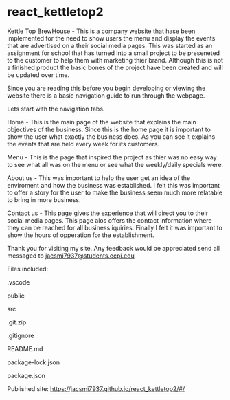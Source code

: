 # react_kettletop2

Kettle Top BrewHouse - This is a company website that hase been implemented for the need to show users the menu and display the events that are advertised on a their social media pages.  This was started as an assignment for school that has turned into a small project to be preseneted to the customer to help them with marketing thier brand.  Although this is not a finished product the basic bones of the project have been created and will be updated over time.

Since you are reading this before you begin developing or viewing the website there is a basic navigation guide to run through the webpage.

Lets start with the navigation tabs.

Home -  This is the main page of the website that explains the main objectives of the business.  Since this is the home page it is important to show the user what exactly the business does.  As you can see it explains the events that are held every week for its customers.

Menu -  This is the page that inspired the project as thier was no easy way to see what all was on the menu or see what the weekly/daily specials were.

About us - This was important to help the user get an idea of the enviroment and how the business was established.  I felt this was important to offer a story for the user to make the business seem much more relatable to bring in more business.

Contact us - This page gives the experience that will direct you to their social media pages.  This page alos offers the contact information where they can be reached for all business iquiries. Finally I felt it was important to show the hours of opperation for the establishment.

Thank you for visiting my site.  Any feedback would be appreciated send all messaged to jacsmi7937@students.ecpi.edu

Files included:

.vscode


public


src


.git.zip


.gitignore


README.md


package-lock.json


package.json

Published site: https://jacsmi7937.github.io/react_kettletop2/#/ 
